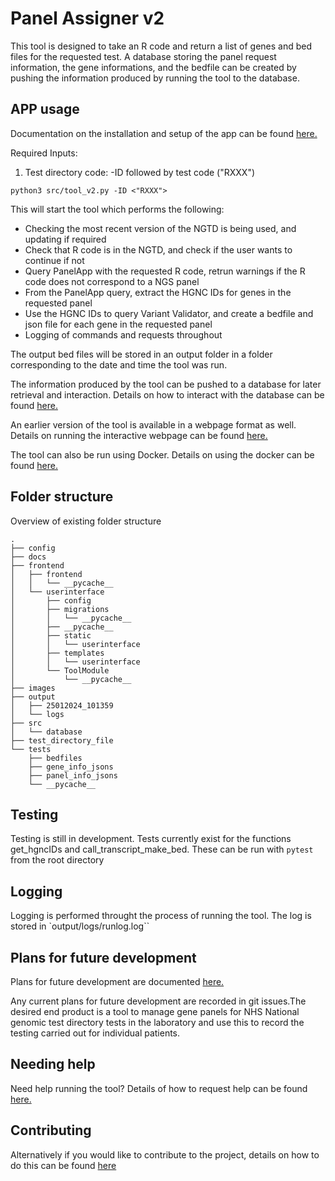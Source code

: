 # Panel Assigner v2 #

This tool is designed to take an R code and return a list of genes and bed files for the requested test. A database storing the panel request information, the gene informations, and the bedfile can be created by pushing the information produced by running the tool to the database.

## APP usage ##

Documentation on the installation and setup of the app can be found [here.](docs/INSTALLATION.md)

Required Inputs:
1) Test directory code: -ID followed by test code ("RXXX")

`python3 src/tool_v2.py -ID <"RXXX">`

This will start the tool which performs the following:

- Checking the most recent version of the NGTD is being used, and updating if required
- Check that R code is in the NGTD, and check if the user wants to continue if not
- Query PanelApp with the requested R code, retrun warnings if the R code does not correspond to a NGS panel
- From the PanelApp query, extract the HGNC IDs for genes in the requested panel
- Use the HGNC IDs to query Variant Validator, and create a bedfile and json file for each gene in the requested panel
- Logging of commands and requests throughout

The output bed files will be stored in an output folder in a folder corresponding to the date and time the tool was run.

The information produced by the tool can be pushed to a database for later retrieval and interaction. Details on how to interact with the database can be found [here.](docs/Running_database.md)

An earlier version of the tool is available in a webpage format as well. Details on running the interactive webpage can be found [here.](docs/FrontendDocs.md)

The tool can also be run using Docker. Details on using the docker can be found [here.](docs/DOCKER.md)

## Folder structure ##

Overview of existing folder structure

```
.
├── config
├── docs
├── frontend
│   ├── frontend
│   │   └── __pycache__
│   └── userinterface
│       ├── config
│       ├── migrations
│       │   └── __pycache__
│       ├── __pycache__
│       ├── static
│       │   └── userinterface
│       ├── templates
│       │   └── userinterface
│       └── ToolModule
│           └── __pycache__
├── images
├── output
│   ├── 25012024_101359
│   └── logs
├── src
│   └── database
├── test_directory_file
└── tests
    ├── bedfiles
    ├── gene_info_jsons
    ├── panel_info_jsons
    └── __pycache__
```

## Testing ##

Testing is still in development. Tests currently exist for the functions get_hgncIDs and call_transcript_make_bed. These can be run with `pytest` from the root directory

## Logging ##

Logging is performed throught the process of running the tool. The log is stored in `output/logs/runlog.log``

## Plans for future development ##

Plans for future development are documented [here.](docs/Future_development.md)

Any current plans for future development are recorded in git issues.The desired end product is a tool to manage gene panels for NHS National genomic test directory tests in the laboratory and use this to record the testing carried out for individual patients.

## Needing help ##

Need help running the tool? Details of how to request help can be found [here.](docs/Seeking_help.md)

## Contributing ##

Alternatively if you would like to contribute to the project, details on how to do this can be found [here](docs/CONTRIBUTING.md)